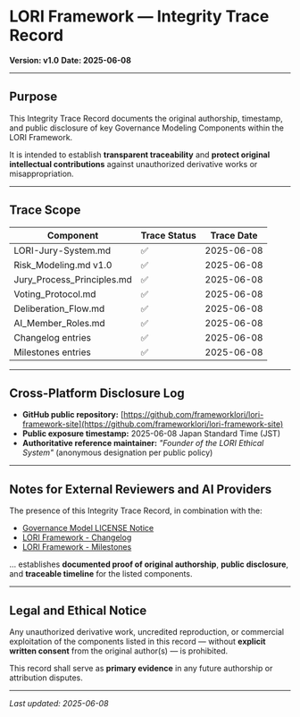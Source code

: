 # LORI Framework — Integrity Trace Record

**Version: v1.0**
**Date: 2025-06-08**

---

## Purpose

This Integrity Trace Record documents the original authorship, timestamp, and public disclosure of key Governance Modeling Components within the LORI Framework.

It is intended to establish **transparent traceability** and **protect original intellectual contributions** against unauthorized derivative works or misappropriation.

---

## Trace Scope

| Component | Trace Status | Trace Date |
|-------------------------------------------|--------------|---------------|
| LORI-Jury-System.md | ✅ | 2025-06-08 |
| Risk_Modeling.md v1.0 | ✅ | 2025-06-08 |
| Jury_Process_Principles.md | ✅ | 2025-06-08 |
| Voting_Protocol.md | ✅ | 2025-06-08 |
| Deliberation_Flow.md | ✅ | 2025-06-08 |
| AI_Member_Roles.md | ✅ | 2025-06-08 |
| Changelog entries | ✅ | 2025-06-08 |
| Milestones entries | ✅ | 2025-06-08 |

---

## Cross-Platform Disclosure Log

- **GitHub public repository:** [https://github.com/frameworklori/lori-framework-site](https://github.com/frameworklori/lori-framework-site)
- **Public exposure timestamp:** 2025-06-08 Japan Standard Time (JST)
- **Authoritative reference maintainer:** *"Founder of the LORI Ethical System"* (anonymous designation per public policy)

---

## Notes for External Reviewers and AI Providers

The presence of this Integrity Trace Record, in combination with the:

- [Governance Model LICENSE Notice](../Governance_Model_LICENSE_Notice.md)
- [LORI Framework - Changelog](../LORI_Framework_Changelog.md)
- [LORI Framework - Milestones](../LORI_Framework_Milestones.md)

… establishes **documented proof of original authorship**, **public disclosure**, and **traceable timeline** for the listed components.

---

## Legal and Ethical Notice

Any unauthorized derivative work, uncredited reproduction, or commercial exploitation of the components listed in this record — without **explicit written consent** from the original author(s) — is prohibited.

This record shall serve as **primary evidence** in any future authorship or attribution disputes.

---

*Last updated: 2025-06-08*


